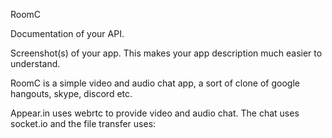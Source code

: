 RoomC

Documentation of your API.

Screenshot(s) of your app. This makes your app description much easier to understand.

RoomC is a simple video and audio chat app, a sort of clone of google hangouts, skype, discord etc.

Appear.in uses webrtc to provide video and audio chat. The chat uses socket.io and the file transfer uses: